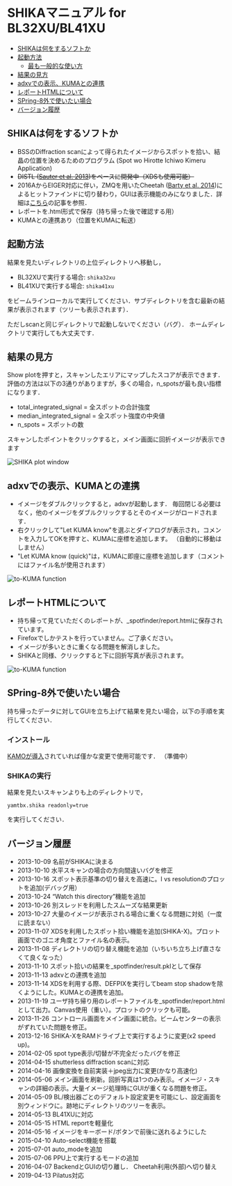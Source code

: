 # SHIKAマニュアル for BL32XU/BL41XU

   * [SHIKAは何をするソフトか](#shikaは何をするソフトか)
   * [起動方法](#起動方法)
      * [最も一般的な使い方](#最も一般的な使い方)
   * [結果の見方](#結果の見方)
   * [adxvでの表示、KUMAとの連携](#adxvでの表示kumaとの連携)
   * [レポートHTMLについて](#レポートhtmlについて)
   * [SPring-8外で使いたい場合](#spring-8外で使いたい場合)
   * [バージョン履歴](#バージョン履歴)

## SHIKAは何をするソフトか
* BSSのDiffraction scanによって得られたイメージからスポットを拾い、結晶の位置を決めるためのプログラム (Spot wo Hirotte Ichiwo Kimeru Application)
* <s>DISTL ([Sauter et al. 2013](http://dx.doi.org/10.1107/S0907444913000863))をベースに開発中（XDSも使用可能）</s>
* 2016AからEIGER対応に伴い，ZMQを用いたCheetah ([Barty et al. 2014](http://www.desy.de/~barty/cheetah/Cheetah/Welcome.html))によるヒットファインドに切り替わり，GUIは表示機能のみになりました．詳細は[こちら](https://www.jstage.jst.go.jp/article/jcrsj/60/2-3/60_104/_pdf)の記事を参照．
* レポートを.html形式で保存（持ち帰った後で確認する用）
* KUMAとの連携あり（位置をKUMAに転送）

## 起動方法
結果を見たいディレクトリの上位ディレクトリへ移動し，

* BL32XUで実行する場合: `shika32xu`
* BL41XUで実行する場合: `shika41xu`

をビームラインローカルで実行してください．サブディレクトリを含む最新の結果が表示されます（ツリーも表示されます）．

ただしscanと同じディレクトリで起動しないでください（バグ）．
ホームディレクトリで実行しても大丈夫です．

## 結果の見方
Show plotを押すと，スキャンしたエリアにマップしたスコアが表示できます．
評価の方法は以下の3通りがありますが，多くの場合，n_spotsが最も良い指標になります．

* total_integrated_signal = 全スポットの合計強度
* median_integrated_signal = 全スポット強度の中央値
* n_spots = スポットの数

スキャンしたポイントをクリックすると，メイン画面に回折イメージが表示できます

![SHIKA plot window](shika_figs/plot1.png)

## adxvでの表示、KUMAとの連携

* イメージをダブルクリックすると，adxvが起動します．
毎回閉じる必要はなく，他のイメージをダブルクリックするとそのイメージがロードされます．
* 右クリックして"Let KUMA know"を選ぶとダイアログが表示され，コメントを入力してOKを押すと、KUMAに座標を追加します。
（自動的に移動はしません）
* "Let KUMA know (quick)"は，KUMAに即座に座標を追加します（コメントにはファイル名が使用されます）

![to-KUMA function](shika_figs/tokuma1.png)

## レポートHTMLについて
* 持ち帰って見ていただくのレポートが、_spotfinder/report.htmlに保存されています。
* Firefoxでしかテストを行っていません。ご了承ください。
* イメージが多いときに重くなる問題を解消しました。
* SHIKAと同様、クリックすると下に回折写真が表示されます。

![to-KUMA function](shika_figs/html1.png)

## SPring-8外で使いたい場合
持ち帰ったデータに対してGUIを立ち上げて結果を見たい場合，以下の手順を実行してください．
### インストール
[KAMOが導入](kamo-ja.md#dialsを利用した環境構築)されていれば僅かな変更で使用可能です．
（準備中）

### SHIKAの実行
結果を見たいスキャンよりも上のディレクトリで，
```
yamtbx.shika readonly=true
```
を実行してください．

## バージョン履歴
* 2013-10-09 名前がSHIKAに決まる
* 2013-10-10 水平スキャンの場合の方向間違いバグを修正
* 2013-10-16 スポット表示基準の切り替えを高速に。I vs resolutionのプロットを追加(デバッグ用）
* 2013-10-24 “Watch this directory”機能を追加
* 2013-10-26 別スレッドを利用したスムーズな結果更新
* 2013-10-27 大量のイメージが表示される場合に重くなる問題に対処（一度に読まない）
* 2013-11-07 XDSを利用したスポット拾い機能を追加(SHIKA-X)。プロット画面でのゴニオ角度とファイル名の表示。
* 2013-11-08 ディレクトリの切り替え機能を追加（いちいち立ち上げ直さなくて良くなった）
* 2013-11-10 スポット拾いの結果を_spotfinder/result.pklとして保存
* 2013-11-13 adxvとの連携を追加
* 2013-11-14 XDSを利用する際、DEFPIXを実行してbeam stop shadowを除くようにした。KUMAとの連携を追加。
* 2013-11-19 ユーザ持ち帰り用のレポートファイルを_spotfinder/report.htmlとして出力。Canvas使用（重い）。プロットのクリックも可能。
* 2013-11-26 コントロール画面をメイン画面に統合。ビームセンターの表示がずれていた問題を修正。
* 2013-12-16 SHIKA-XをRAMドライブ上で実行するように変更(x2 speed up)。
* 2014-02-05 spot type表示/切替が不完全だったバグを修正
* 2014-04-15 shutterless diffraction scanに対応
* 2014-04-16 画像変換を自前実装＋jpeg出力に変更(かなり高速化)
* 2014-05-06 メイン画面を刷新。回折写真は1つのみ表示。イメージ・スキャンの詳細の表示。大量イメージ処理時にGUIが重くなる問題を修正。
* 2014-05-09 BL/検出器ごとのデフォルト設定変更を可能にし、設定画面を別ウィンドウに。跡地にディレクトリのツリーを表示。
* 2014-05-13 BL41XUに対応
* 2014-05-15 HTML reportを軽量化
* 2014-05-16 イメージをキーボード/ボタンで前後に送れるようにした
* 2015-04-10 Auto-select機能を搭載
* 2015-07-01 auto\_modeを追加
* 2015-07-06 PPU上で実行するモードの追加
* 2016-04-07 BackendとGUIの切り離し． Cheetah利用(外部)へ切り替え
* 2019-04-13 Pilatus対応
